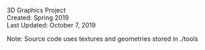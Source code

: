 3D Graphics Project  
Created: Spring 2019  
Last Updated: October 7, 2019  
  
Note: Source code uses textures and geometries stored in ./tools  
